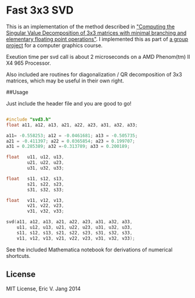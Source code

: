 Fast 3x3 SVD
===========

This is an implementation of the method described in <a href="http://pages.cs.wisc.edu/~sifakis/papers/SVD_TR1690.pdf">"Computing the Singular Value Decomposition of 3x3 matrices with minimal branching and elementary floating point operations"</a>. I implemented this as part of <a href="http://wyegelwel.github.io/snow/">a group project</a> for a computer graphics course. 

Exeution time per svd call is about 2 microseconds on a AMD Phenom(tm) II X4 965 Processor.

Also included are routines for diagonalization / QR decomposition of 3x3 matrices, which may be useful in their own right. 


##Usage

Just include the header file and you are good to go! 

```C++

#include "svd3.h"
float a11, a12, a13, a21, a22, a23, a31, a32, a33;

a11= -0.558253; a12 = -0.0461681; a13 = -0.505735;
a21 = -0.411397; a22 = 0.0365854; a23 = 0.199707;
a31 = 0.285389; a32 =-0.313789; a33 = 0.200189;

float 	u11, u12, u13, 
		u21, u22, u23, 
		u31, u32, u33;

float 	s11, s12, s13, 
		s21, s22, s23, 
		s31, s32, s33;

float 	v11, v12, v13, 
		v21, v22, v23, 
		v31, v32, v33;

svd(a11, a12, a13, a21, a22, a23, a31, a32, a33,
    u11, u12, u13, u21, u22, u23, u31, u32, u33,
    s11, s12, s13, s21, s22, s23, s31, s32, s33,
    v11, v12, v13, v21, v22, v23, v31, v32, v33);

```

See the included Mathematica notebook for derivations of numerical shortcuts.

## License
MIT License, Eric V. Jang 2014